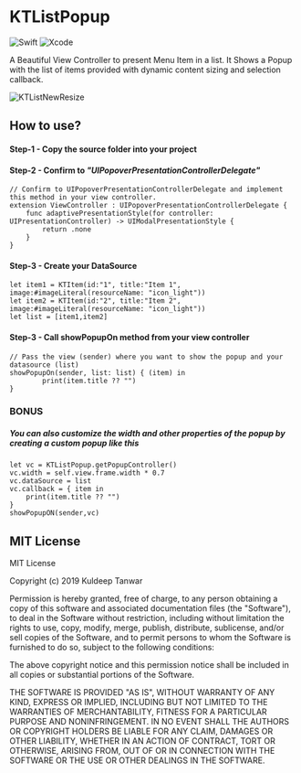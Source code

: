 # KTListPopup


![Swift](https://img.shields.io/badge/Swift-v5.0-orange.svg)
![Xcode](https://img.shields.io/badge/XCode-10.2-blue.svg)

A Beautiful View Controller to present Menu Item in a list. It Shows a Popup with the list of items provided with dynamic content sizing and selection callback.

![KTListNewResize](https://user-images.githubusercontent.com/20557360/61028815-3d1b3480-a3d7-11e9-8293-ee6e6c18b97a.gif)

## How to use?
#### Step-1 - Copy the source folder into your project
#### Step-2 - Confirm to *"UIPopoverPresentationControllerDelegate"*
    // Confirm to UIPopoverPresentationControllerDelegate and implement this method in your view controller.
    extension ViewController : UIPopoverPresentationControllerDelegate {
        func adaptivePresentationStyle(for controller: UIPresentationController) -> UIModalPresentationStyle {
            return .none
        }
    }
#### Step-3 - Create your DataSource
    let item1 = KTItem(id:"1", title:"Item 1", image:#imageLiteral(resourceName: "icon_light"))
    let item2 = KTItem(id:"2", title:"Item 2", image:#imageLiteral(resourceName: "icon_light"))
    let list = [item1,item2]
#### Step-3 - Call showPopupOn method from your view controller
    // Pass the view (sender) where you want to show the popup and your datasource (list)
    showPopupOn(sender, list: list) { (item) in
            print(item.title ?? "")
    }
### BONUS
##### You can also customize the width and other properties of the popup by creating a custom popup like this 

    let vc = KTListPopup.getPopupController()
    vc.width = self.view.frame.width * 0.7
    vc.dataSource = list
    vc.callback = { item in
        print(item.title ?? "")
    }
    showPopupON(sender,vc)
## MIT License

MIT License

Copyright (c) 2019 Kuldeep Tanwar

Permission is hereby granted, free of charge, to any person obtaining a copy
of this software and associated documentation files (the "Software"), to deal
in the Software without restriction, including without limitation the rights
to use, copy, modify, merge, publish, distribute, sublicense, and/or sell
copies of the Software, and to permit persons to whom the Software is
furnished to do so, subject to the following conditions:

The above copyright notice and this permission notice shall be included in all
copies or substantial portions of the Software.

THE SOFTWARE IS PROVIDED "AS IS", WITHOUT WARRANTY OF ANY KIND, EXPRESS OR
IMPLIED, INCLUDING BUT NOT LIMITED TO THE WARRANTIES OF MERCHANTABILITY,
FITNESS FOR A PARTICULAR PURPOSE AND NONINFRINGEMENT. IN NO EVENT SHALL THE
AUTHORS OR COPYRIGHT HOLDERS BE LIABLE FOR ANY CLAIM, DAMAGES OR OTHER
LIABILITY, WHETHER IN AN ACTION OF CONTRACT, TORT OR OTHERWISE, ARISING FROM,
OUT OF OR IN CONNECTION WITH THE SOFTWARE OR THE USE OR OTHER DEALINGS IN THE
SOFTWARE.
